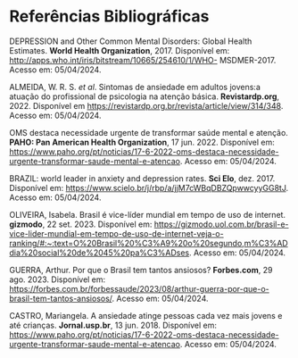# Referências Bibliográficas

<!-- [Inclua todas as referências (livros, artigos, sites, etc) utilizados no desenvolvimento do trabalho.] -->

 DEPRESSION and Other Common Mental Disorders: Global Health Estimates. **World Health Organization**, 2017. Disponível em: http://apps.who.int/iris/bitstream/10665/254610/1/WHO- MSDMER-2017. Acesso em: 05/04/2024.

 ALMEIDA, W. R. S. *et al*. Sintomas de ansiedade em adultos jovens:a atuação do profissional de psicologia na atenção básica. **Revistardp.org**, 2022. Disponível em https://revistardp.org.br/revista/article/view/314/348. Acesso em: 05/04/2024.

 OMS destaca necessidade urgente de transformar saúde mental e atenção. **PAHO: Pan American Health Organization**, 17 jun. 2022. Disponível em: https://www.paho.org/pt/noticias/17-6-2022-oms-destaca-necessidade-urgente-transformar-saude-mental-e-atencao. Acesso em: 05/04/2024.

 BRAZIL: world leader in anxiety and depression rates. **Sci Elo**, dez. 2017. Disponível em: https://www.scielo.br/j/rbp/a/jjM7cWBqDBZQpwwcyyGG8tJ. Acesso em: 05/04/2024.

 OLIVEIRA, Isabela. Brasil é vice-líder mundial em tempo de uso de internet. **gizmodo**, 22 set. 2023. Disponível em: https://gizmodo.uol.com.br/brasil-e-vice-lider-mundial-em-tempo-de-uso-de-internet-veja-o-ranking/#:~:text=O%20Brasil%20%C3%A9%20o%20segundo,m%C3%ADdia%20social%20de%2045%20pa%C3%ADses. Acesso em: 05/04/2024.

 GUERRA, Arthur. Por que o Brasil tem tantos ansiosos? **Forbes.com**, 29 ago. 2023. Disponível em: https://forbes.com.br/forbessaude/2023/08/arthur-guerra-por-que-o-brasil-tem-tantos-ansiosos/. Acesso em: 05/04/2024.

 CASTRO, Mariangela. A ansiedade atinge pessoas cada vez mais jovens e até crianças. **Jornal.usp.br**, 13 jun. 2018. Disponível em: https://www.paho.org/pt/noticias/17-6-2022-oms-destaca-necessidade-urgente-transformar-saude-mental-e-atencao. Acesso em: 05/04/2024.


<!-- > **Links Úteis**:
> - [Formato ABNT](https://www.normastecnicas.com/abnt/)
> - [Referências Bibliográficas da ABNT](https://comunidade.rockcontent.com/referencia-bibliografica-abnt/) -->
